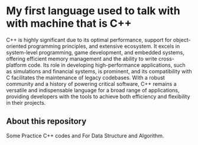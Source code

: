 # My first language used to talk with with machine that is C++

C++ is highly significant due to its optimal performance, support for object-oriented programming principles, and extensive ecosystem. It excels in system-level programming, game development, and embedded systems, offering efficient memory management and the ability to write cross-platform code. Its role in developing high-performance applications, such as simulations and financial systems, is prominent, and its compatibility with C facilitates the maintenance of legacy codebases. With a robust community and a history of powering critical software, C++ remains a versatile and indispensable language for a broad range of applications, providing developers with the tools to achieve both efficiency and flexibility in their projects.


## About this repository
Some Practice C++ codes and For Data Structure and Algorithm.
